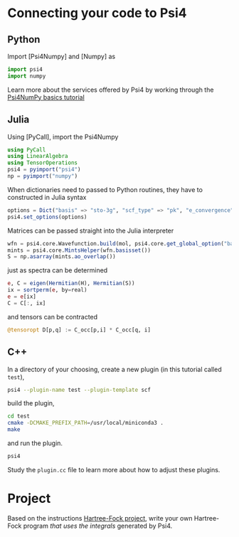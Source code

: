 # Connecting your code to Psi4

## Python

Import [Psi4Numpy] and [Numpy] as 

```python
import psi4
import numpy
```

Learn more about the services offered by Psi4 by working through the [Psi4NumPy basics tutorial](https://github.com/psi4/psi4numpy/tree/master/Tutorials/01_Psi4NumPy-Basics)

## Julia

Using [PyCall], import the Psi4Numpy

```julia
using PyCall
using LinearAlgebra
using TensorOperations
psi4 = pyimport("psi4")
np = pyimport("numpy")
```

When dictionaries need to passed to Python routines, they have to constructed in Julia syntax

```julia
options = Dict("basis" => "sto-3g", "scf_type" => "pk", "e_convergence" => 1e-8)
psi4.set_options(options)
```

Matrices can be passed straight into the Julia interpreter

```julia 
wfn = psi4.core.Wavefunction.build(mol, psi4.core.get_global_option("basis"))
mints = psi4.core.MintsHelper(wfn.basisset())
S = np.asarray(mints.ao_overlap())
```

just as spectra can be determined

```julia
e, C = eigen(Hermitian(H), Hermitian(S))
ix = sortperm(e, by=real)
e = e[ix]
C = C[:, ix]
```

and tensors can be contracted

```julia
@tensoropt D[p,q] := C_occ[p,i] * C_occ[q, i]
```

## C++

In a directory of your choosing, create a new plugin (in this tutorial called `test`),

```bash
psi4 --plugin-name test --plugin-template scf
```

build the plugin,

```bash
cd test
cmake -DCMAKE_PREFIX_PATH=/usr/local/miniconda3 . 
make
```

and run the plugin.

```bash
psi4
```

Study the `plugin.cc` file to learn more about how to adjust these plugins.

# Project

Based on the instructions [Hartree-Fock project](../hartree-fock/README.md), write your own Hartree-Fock program *that uses the integrals* generated by Psi4.
